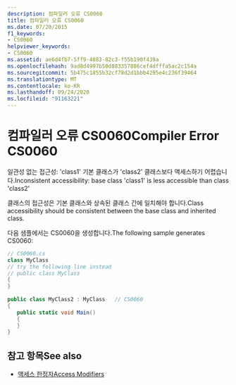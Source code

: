 ```yaml
---
description: 컴파일러 오류 CS0060
title: 컴파일러 오류 CS0060
ms.date: 07/20/2015
f1_keywords:
- CS0060
helpviewer_keywords:
- CS0060
ms.assetid: ae6d4fb7-5ff9-4883-82c3-f55b190f439a
ms.openlocfilehash: 9ad8d4997b50d883357886cef4dfffa5ac2c154a
ms.sourcegitcommit: 5b475c1855b32cf78d2d1bbb4295e4c236f39464
ms.translationtype: MT
ms.contentlocale: ko-KR
ms.lasthandoff: 09/24/2020
ms.locfileid: "91163221"
---
```

# <a name="compiler-error-cs0060"></a><span data-ttu-id="66e18-103">컴파일러 오류 CS0060</span><span class="sxs-lookup"><span data-stu-id="66e18-103">Compiler Error CS0060</span></span>

<span data-ttu-id="66e18-104">일관성 없는 접근성: 'class1' 기본 클래스가 'class2' 클래스보다 액세스하기 어렵습니다.</span><span class="sxs-lookup"><span data-stu-id="66e18-104">Inconsistent accessibility: base class 'class1' is less accessible than class 'class2'</span></span>  
  
 <span data-ttu-id="66e18-105">클래스의 접근성은 기본 클래스와 상속된 클래스 간에 일치해야 합니다.</span><span class="sxs-lookup"><span data-stu-id="66e18-105">Class accessibility should be consistent between the base class and inherited class.</span></span>  
  
 <span data-ttu-id="66e18-106">다음 샘플에서는 CS0060을 생성합니다.</span><span class="sxs-lookup"><span data-stu-id="66e18-106">The following sample generates CS0060:</span></span>  
  
```csharp  
// CS0060.cs  
class MyClass  
// try the following line instead  
// public class MyClass  
{  
}  
  
public class MyClass2 : MyClass   // CS0060  
{  
   public static void Main()  
   {  
   }  
}  
```  
  
## <a name="see-also"></a><span data-ttu-id="66e18-107">참고 항목</span><span class="sxs-lookup"><span data-stu-id="66e18-107">See also</span></span>

- [<span data-ttu-id="66e18-108">액세스 한정자</span><span class="sxs-lookup"><span data-stu-id="66e18-108">Access Modifiers</span></span>](../programming-guide/classes-and-structs/access-modifiers.md)
